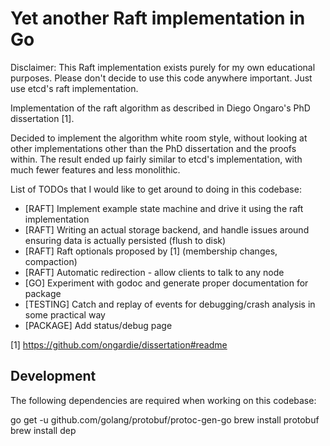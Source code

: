 Yet another Raft implementation in Go
=====================================

Disclaimer: This Raft implementation exists purely for my own educational purposes.
Please don't decide to use this code anywhere important. Just use etcd's raft implementation.

Implementation of the raft algorithm as described in Diego Ongaro's PhD dissertation [1].

Decided to implement the algorithm white room style, without looking at other implementations other than the
PhD dissertation and the proofs within. The result ended up fairly similar to etcd's implementation, with
much fewer features and less monolithic.

List of TODOs that I would like to get around to doing in this codebase:
 - [RAFT] Implement example state machine and drive it using the raft implementation
 - [RAFT] Writing an actual storage backend, and handle issues around ensuring data is actually persisted (flush to disk)
 - [RAFT] Raft optionals proposed by [1] (membership changes, compaction)
 - [RAFT] Automatic redirection - allow clients to talk to any node
 - [GO] Experiment with godoc and generate proper documentation for package
 - [TESTING] Catch and replay of events for debugging/crash analysis in some practical way
 - [PACKAGE] Add status/debug page

[1] https://github.com/ongardie/dissertation#readme

Development
-----------

The following dependencies are required when working on this codebase:

 go get -u github.com/golang/protobuf/protoc-gen-go
 brew install protobuf
 brew install dep
